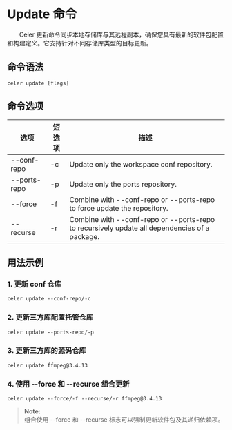 # Update 命令

&emsp;&emsp;Celer 更新命令同步本地存储库与其远程副本，确保您具有最新的软件包配置和构建定义。它支持针对不同存储库类型的目标更新。

## 命令语法

```shell
celer update [flags]
```

## 命令选项

| 选项	             | 短选项     | 描述                                                                                         |
| ----------------- | ---------- | ---------------------------------------------------------------------------------------------|
| --conf-repo	    | -c	     | Update only the workspace conf repository.                                                   |
| --ports-repo      | -p         | Update only the ports repository.                                                            |
| --force	        | -f	     | Combine with --conf-repo or --ports-repo to force update the repository.                     |
| --recurse         | -r         | Combine with --conf-repo or --ports-repo to recursively update all dependencies of a package.|

## 用法示例

### 1. 更新 conf 仓库

```shell
celer update --conf-repo/-c
```

### 2. 更新三方库配置托管仓库

```shell
celer update --ports-repo/-p
```

### 3. 更新三方库的源码仓库

```shell
celer update ffmpeg@3.4.13
```

### 4. 使用 --force 和 --recurse 组合更新

```shell
celer update --force/-f --recurse/-r ffmpeg@3.4.13
```

> **Note:**  
> 组合使用 --force 和 --recurse 标志可以强制更新软件包及其递归依赖项。
